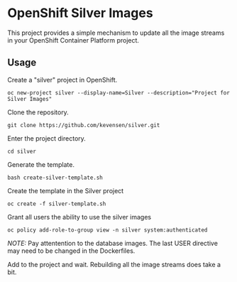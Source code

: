 # OpenShift Silver Images
This project provides a simple mechanism to update all the image streams in your OpenShift Container Platform project.

## Usage
Create a "silver" project in OpenShift.
```terminal
oc new-project silver --display-name=Silver --description="Project for Silver Images"
```
Clone the repository.
```terminal
git clone https://github.com/kevensen/silver.git
```
Enter the project directory.
```terminal
cd silver
```
Generate the template.
```terminal
bash create-silver-template.sh
```
Create the template in the Silver project
```terminal
oc create -f silver-template.sh
```
Grant all users the ability to use the silver images
```terminal
oc policy add-role-to-group view -n silver system:authenticated
```

*NOTE:* Pay attentention to the database images.  The last USER directive may need to be changed in the Dockerfiles.

Add to the project and wait.  Rebuilding all the image streams does take a bit.
